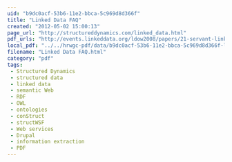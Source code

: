 ```yaml
---
uid: "b9dc0acf-53b6-11e2-bbca-5c969d8d366f"
title: "Linked Data FAQ"
created: "2012-05-02 15:00:13"
page_url: "http://structureddynamics.com/linked_data.html"
pdf_urls: "http://events.linkeddata.org/ldow2008/papers/21-servant-linking-enterprise-data.pdf"
local_pdf: "../../hrwgc-pdf/data/b9dc0acf-53b6-11e2-bbca-5c969d8d366f-linked-data-faq.pdf"
filename: "Linked Data FAQ.html"
category: "pdf"
tags: 
 - Structured Dynamics
 - structured data
 - linked data
 - semantic Web
 - RDF
 - OWL
 - ontologies
 - conStruct
 - structWSF
 - Web services
 - Drupal
 - information extraction
 - PDF
---
```

